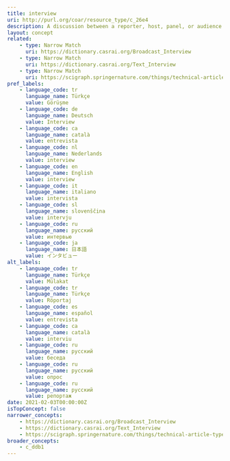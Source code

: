 ```yaml
---
title: interview
uri: http://purl.org/coar/resource_type/c_26e4
description: A discussion between a reporter, host, panel, or audience and a newsmaker, author, or celebrity, recorded (edited or unedited) in print, on film or video, as transcript or as a sound recording. (Adapted from ODLIS)
layout: concept
related:
    - type: Narrow Match
      uri: https://dictionary.casrai.org/Broadcast_Interview
    - type: Narrow Match
      uri: https://dictionary.casrai.org/Text_Interview
    - type: Narrow Match
      uri: https://scigraph.springernature.com/things/technical-article-types/interview
pref_labels:
    - language_code: tr
      language_name: Türkçe
      value: Görüşme
    - language_code: de
      language_name: Deutsch
      value: Interview
    - language_code: ca
      language_name: català
      value: entrevista
    - language_code: nl
      language_name: Nederlands
      value: interview
    - language_code: en
      language_name: English
      value: interview
    - language_code: it
      language_name: italiano
      value: intervista
    - language_code: sl
      language_name: slovenščina
      value: intervju
    - language_code: ru
      language_name: русский
      value: интервью
    - language_code: ja
      language_name: 日本語
      value: インタビュー
alt_labels:
    - language_code: tr
      language_name: Türkçe
      value: Mülakat
    - language_code: tr
      language_name: Türkçe
      value: Röportaj
    - language_code: es
      language_name: español
      value: entrevista
    - language_code: ca
      language_name: català
      value: interviu
    - language_code: ru
      language_name: русский
      value: беседа
    - language_code: ru
      language_name: русский
      value: опрос
    - language_code: ru
      language_name: русский
      value: репортаж
date: 2021-02-03T00:00:00Z
isTopConcept: false
narrower_concepts:
    - https://dictionary.casrai.org/Broadcast_Interview
    - https://dictionary.casrai.org/Text_Interview
    - https://scigraph.springernature.com/things/technical-article-types/interview
broader_concepts:
    - c_ddb1
---
```


